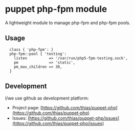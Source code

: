 # puppet php-fpm module

A lightweight module to manage php-fpm and php-fpm pools.

## Usage

```puppet
  class { 'php-fpm': }
  php-fpm::pool { 'testing':
    listen          => '/var/run/php5-fpm-testing.sock',
    pm              => 'static',
    pm_max_children => 30,
  }
```

## Development

I/we use github as development platform:

* Project page: [https://github.com/thias/puppet-php](https://github.com/thias/puppet-php)
* Issues: [https://github.com/thias/puppet-php/issues](https://github.com/thias/puppet-php/issues)

